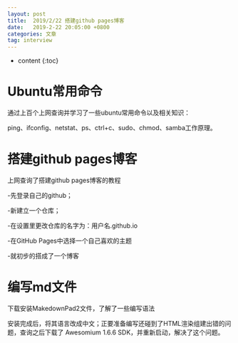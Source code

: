 ```yaml
---
layout: post
title:  2019/2/22 搭建github pages博客
date:   2019-2-22 20:05:00 +0800
categories: 文章
tag: interview
---
```


* content
{:toc}

Ubuntu常用命令
====================================
通过上百个上网查询并学习了一些ubuntu常用命令以及相关知识：

ping、ifconfig、netstat、ps、ctrl+c、sudo、chmod、samba工作原理。

搭建github pages博客
====================================
上网查询了搭建github pages博客的教程

-先登录自己的github；

-新建立一个仓库；

-在设置里更改仓库的名字为：用户名.github.io

-在GitHub Pages中选择一个自己喜欢的主题

-就初步的搭成了一个博客

编写md文件
====================================
下载安装MakedownPad2文件，了解了一些编写语法

安装完成后，将其语言改成中文；正要准备编写还碰到了HTML渲染组建出错的问题，查询之后下载了 Awesomium 1.6.6 SDK，并重新启动，解决了这个问题。